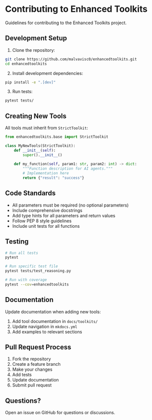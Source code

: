 # Contributing to Enhanced Toolkits

Guidelines for contributing to the Enhanced Toolkits project.

## Development Setup

1. Clone the repository:
```bash
git clone https://github.com/malvavisc0/enhancedtoolkits.git
cd enhancedtoolkits
```

2. Install development dependencies:
```bash
pip install -e ".[dev]"
```

3. Run tests:
```bash
pytest tests/
```

## Creating New Tools

All tools must inherit from `StrictToolkit`:

```python
from enhancedtoolkits.base import StrictToolkit

class MyNewTools(StrictToolkit):
    def __init__(self):
        super().__init__()
    
    def my_function(self, param1: str, param2: int) -> dict:
        """Function description for AI agents."""
        # Implementation here
        return {"result": "success"}
```

## Code Standards

- All parameters must be required (no optional parameters)
- Include comprehensive docstrings
- Add type hints for all parameters and return values
- Follow PEP 8 style guidelines
- Include unit tests for all functions

## Testing

```bash
# Run all tests
pytest

# Run specific test file
pytest tests/test_reasoning.py

# Run with coverage
pytest --cov=enhancedtoolkits
```

## Documentation

Update documentation when adding new tools:

1. Add tool documentation in `docs/toolkits/`
2. Update navigation in `mkdocs.yml`
3. Add examples to relevant sections

## Pull Request Process

1. Fork the repository
2. Create a feature branch
3. Make your changes
4. Add tests
5. Update documentation
6. Submit pull request

## Questions?

Open an issue on GitHub for questions or discussions.